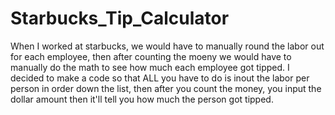 # Starbucks_Tip_Calculator

When I worked at starbucks, we would have to manually round the labor out for each employee, 
then after counting the moeny we would have to manually do the math to see how much each employee got tipped.
I decided to make a code so that ALL you have to do is inout the labor per person in order down the list,
then after you count the money, you input the dollar amount then it'll tell you how much the person got tipped.
